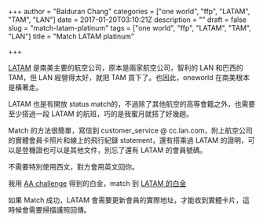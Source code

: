 +++
author = "Balduran Chang"
categories = ["one world", "ffp", "LATAM", "TAM", "LAN"]
date = 2017-01-20T03:10:21Z
description = ""
draft = false
slug = "match-latam-platinum"
tags = ["one world", "ffp", "LATAM", "TAM", "LAN"]
title = "Match LATAM platinum"

+++


[LATAM]() 是南美主要的航空公司，原本是兩家航空公司，智利的 LAN 和巴西的 TAM，但 LAN 經營得太好，就把 TAM 買下了。也因此，oneworld 在南美根本是橫著走。

LATAM 也是有開放 status match的，不過除了其他航空的高等會籍之外，也需要至少搭過一段 LATAM 的航班，巧的是我蜜月就搭了好幾趟。

Match 的方法很簡單，寫信到 customer_service @ cc.lan.com，附上航空公司的實體會員卡照片和線上的飛行紀錄 statement，還有搭乘過 LATAM 的證明，可以是登機證也可以是其他文件，別忘了還有 LATAM 的會員號碼。

不需要特別使用西文，對方會用英文回你。

我用 [AA challenge] 得到的白金，match 到 [LATAM 的白金](https://www.latam.com/en_un/latam-pass/about-the-program/elite-categories/)

如果 Match 成功，LATAM 會需要更新會員的實際地址，才能收到實體卡片，這時候會需要掃描護照回傳。

[AA challenge]: /2016/04/07/aa-challenge/
[LATAM]: https://www.latam.com/en_us/

